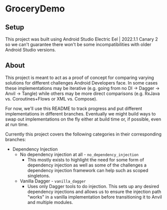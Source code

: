 # GroceryDemo

## Setup

This project was built using Android Studio Electric Eel | 2022.1.1 Canary 2 so we can't guarantee there won't be some incompatibilities
with older Android Studio versions.

## About

This project is meant to act as a proof of concept for comparing varying solutions for different challenges Android Developers face.
In some cases these implementations may be iterative (e.g. going from no DI -> Dagger -> Anvil -> Tangle) while others may be more
direct comparisons (e.g. RxJava vs. Coroutines+Flows or XML vs. Compose).

For now, we'll use this README to track progress and put different implementations in different branches. Eventually we might build ways
to swap out implementations on the fly either at build time or, if possible, even at run time.

Currently this project covers the following categories in their corresponding branches:

* Dependency Injection 
    * No dependency injection at all - `no_dependency_injection`
      * This mostly exists to highlight the need for some form of dependency injection as well as some of the challenges a dependency 
        injection framework can help such as scoped singletons.
    * Vanilla Dagger - `vanilla_dagger`
      * Uses only Dagger tools to do injection. This sets up any desired dependency injections and allows us to ensure the injection path
        "works" in a vanilla implementation before transitioning it to Anvil and multiple modules.
        
